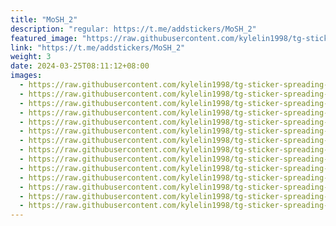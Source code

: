 ```yaml
---
title: "MoSH_2"
description: "regular: https://t.me/addstickers/MoSH_2"
featured_image: "https://raw.githubusercontent.com/kylelin1998/tg-sticker-spreading-worldwide-images/main/img/6809a237-3648-48cd-8e66-c2f829eeb374.jpg"
link: "https://t.me/addstickers/MoSH_2"
weight: 3
date: 2024-03-25T08:11:12+08:00
images:
  - https://raw.githubusercontent.com/kylelin1998/tg-sticker-spreading-worldwide-images/main/img/6809a237-3648-48cd-8e66-c2f829eeb374.jpg
  - https://raw.githubusercontent.com/kylelin1998/tg-sticker-spreading-worldwide-images/main/img/71bbf9e7-902b-46db-88f4-3f5c00155099.jpg
  - https://raw.githubusercontent.com/kylelin1998/tg-sticker-spreading-worldwide-images/main/img/c4336d84-e68a-43b3-ae2a-0c78390c10bf.jpg
  - https://raw.githubusercontent.com/kylelin1998/tg-sticker-spreading-worldwide-images/main/img/a8eb621f-fd2a-4689-a33b-02c3bd078dfd.jpg
  - https://raw.githubusercontent.com/kylelin1998/tg-sticker-spreading-worldwide-images/main/img/037cd14d-5b17-4c8f-9cf2-62dedd690b9f.jpg
  - https://raw.githubusercontent.com/kylelin1998/tg-sticker-spreading-worldwide-images/main/img/0fe3fcfa-a300-4836-9de9-e4a488103f56.jpg
  - https://raw.githubusercontent.com/kylelin1998/tg-sticker-spreading-worldwide-images/main/img/a07f1f93-8cd6-40fb-9122-a39bbd4c85d8.jpg
  - https://raw.githubusercontent.com/kylelin1998/tg-sticker-spreading-worldwide-images/main/img/76f0217b-bbf4-4e5d-af5a-0be7265c74a6.jpg
  - https://raw.githubusercontent.com/kylelin1998/tg-sticker-spreading-worldwide-images/main/img/ddb7cc8b-ae42-46f8-8530-cc8f7fbba43f.jpg
  - https://raw.githubusercontent.com/kylelin1998/tg-sticker-spreading-worldwide-images/main/img/f5680fd8-601d-46f0-9522-db539f171b73.jpg
  - https://raw.githubusercontent.com/kylelin1998/tg-sticker-spreading-worldwide-images/main/img/e538b01b-7166-49c9-9794-c25a6e94b535.jpg
  - https://raw.githubusercontent.com/kylelin1998/tg-sticker-spreading-worldwide-images/main/img/7bb3680b-c523-4332-b287-34e60e024532.jpg
  - https://raw.githubusercontent.com/kylelin1998/tg-sticker-spreading-worldwide-images/main/img/ad38cde9-885d-4e26-9973-985985a1d351.jpg
  - https://raw.githubusercontent.com/kylelin1998/tg-sticker-spreading-worldwide-images/main/img/9baf4925-0357-4d6b-93f9-5e40bcddc763.jpg
---
```

